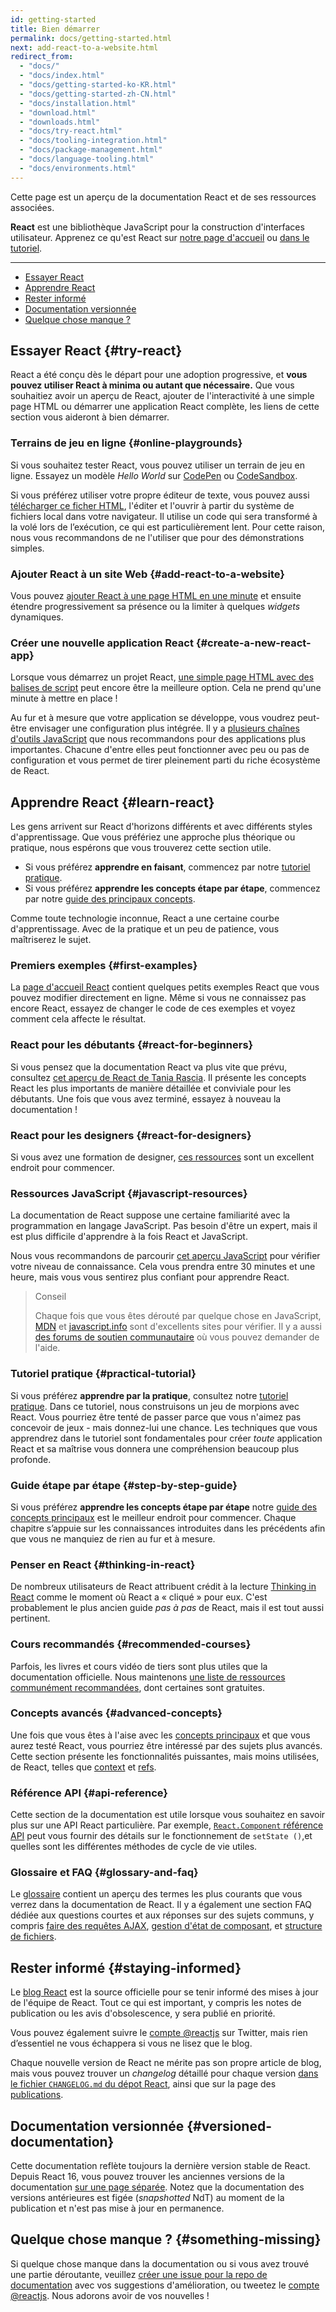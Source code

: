 ```yaml
---
id: getting-started
title: Bien démarrer
permalink: docs/getting-started.html
next: add-react-to-a-website.html
redirect_from:
  - "docs/"
  - "docs/index.html"
  - "docs/getting-started-ko-KR.html"
  - "docs/getting-started-zh-CN.html"
  - "docs/installation.html"
  - "download.html"
  - "downloads.html"
  - "docs/try-react.html"
  - "docs/tooling-integration.html"
  - "docs/package-management.html"
  - "docs/language-tooling.html"
  - "docs/environments.html"
---
```


Cette page est un aperçu de la documentation React et de ses ressources associées.

**React** est une bibliothèque JavaScript pour la construction d'interfaces utilisateur. Apprenez ce qu'est React sur [notre page d'accueil](/) ou [dans le tutoriel](/tutorial/tutorial.html).

---

- [Essayer React](#try-react)
- [Apprendre React](#learn-react)
- [Rester informé](#staying-informed)
- [Documentation versionnée](#versioned-documentation)
- [Quelque chose manque ?](#something-missing)

## Essayer React {#try-react}

React a été conçu dès le départ pour une adoption progressive, et **vous pouvez utiliser React à minima ou autant que nécessaire.** Que vous souhaitiez avoir un aperçu de React, ajouter de l'interactivité à une simple page HTML ou démarrer une application React complète, les liens de cette section vous aideront à bien démarrer.

### Terrains de jeu en ligne {#online-playgrounds}

Si vous souhaitez tester React, vous pouvez utiliser un terrain de jeu en ligne. Essayez un modèle _Hello World_ sur [CodePen](codepen://hello-world) ou [CodeSandbox](https://codesandbox.io/s/new).

Si vous préférez utiliser votre propre éditeur de texte, vous pouvez aussi [télécharger ce ficher HTML](https://raw.githubusercontent.com/reactjs/reactjs.org/master/static/html/single-file-example.html), l'éditer et l'ouvrir à partir du système de fichiers local dans votre navigateur. Il utilise un code qui sera transformé à la volé lors de l’exécution, ce qui est particulièrement lent. Pour cette raison, nous vous recommandons de ne l'utiliser que pour des démonstrations simples.

### Ajouter React à un site Web {#add-react-to-a-website}

Vous pouvez [ajouter React à une page HTML en une minute](/docs/add-react-to-a-website.html) et ensuite étendre progressivement sa présence ou la limiter à quelques _widgets_ dynamiques.

### Créer une nouvelle application React {#create-a-new-react-app}

Lorsque vous démarrez un projet React, [une simple page HTML avec des balises de script](/docs/add-react-to-a-website.html) peut encore être la meilleure option. Cela ne prend qu'une minute à mettre en place !

Au fur et à mesure que votre application se développe, vous voudrez peut-être envisager une configuration plus intégrée. Il y a [plusieurs chaînes d'outils JavaScript](/docs/create-a-new-react-app.html) que nous recommandons pour des applications plus importantes. Chacune d'entre elles peut fonctionner avec peu ou pas de configuration et vous permet de tirer pleinement parti du riche écosystème de React.

## Apprendre React {#learn-react}

Les gens arrivent sur React d'horizons différents et avec différents styles d'apprentissage. Que vous préfériez une approche plus théorique ou pratique, nous espérons que vous trouverez cette section utile.

* Si vous préférez **apprendre en faisant**, commencez par notre [tutoriel pratique](/tutorial/tutorial.html).
* Si vous préférez **apprendre les concepts étape par étape**, commencez par notre [guide des principaux concepts](/docs/hello-world.html).

Comme toute technologie inconnue, React a une certaine courbe d'apprentissage. Avec de la pratique et un peu de patience, vous maîtriserez le sujet.

### Premiers exemples {#first-examples}

La [page d'accueil React](/) contient quelques petits exemples React que vous pouvez modifier directement en ligne. Même si vous ne connaissez pas encore React, essayez de changer le code de ces exemples et voyez comment cela affecte le résultat.

### React pour les débutants {#react-for-beginners}

Si vous pensez que la documentation React va plus vite que prévu, consultez [cet aperçu de React de Tania Rascia](https://www.taniarascia.com/getting-started-with-react/). Il présente les concepts React les plus importants de manière détaillée et conviviale pour les débutants. Une fois que vous avez terminé, essayez à nouveau la documentation !

### React pour les designers {#react-for-designers}

Si vous avez une formation de designer, [ces ressources](http://reactfordesigners.com/) sont un excellent endroit pour commencer.

### Ressources JavaScript {#javascript-resources}

La documentation de React suppose une certaine familiarité avec la programmation en langage JavaScript. Pas besoin d'être un expert, mais il est plus difficile d'apprendre à la fois React et JavaScript.

Nous vous recommandons de parcourir [cet aperçu JavaScript](https://developer.mozilla.org/fr/docs/Web/JavaScript/Une_r%C3%A9introduction_%C3%A0_JavaScript) pour vérifier votre niveau de connaissance. Cela vous prendra entre 30 minutes et une heure, mais vous vous sentirez plus confiant pour apprendre React.

>Conseil
>
>Chaque fois que vous êtes dérouté par quelque chose en JavaScript, [MDN](https://developer.mozilla.org/fr/docs/Web/JavaScript) et [javascript.info](http://javascript.info/) sont d'excellents sites pour vérifier. Il y a aussi [des forums de soutien communautaire](/community/support.html) où vous pouvez demander de l'aide.

### Tutoriel pratique {#practical-tutorial}

Si vous préférez **apprendre par la pratique**, consultez notre [tutoriel pratique](/tutorial/tutorial.html). Dans ce tutoriel, nous construisons un jeu de morpions avec React. Vous pourriez être tenté de passer parce que vous n'aimez pas concevoir de jeux - mais donnez-lui une chance. Les techniques que vous apprendrez dans le tutoriel sont fondamentales pour créer *toute* application React et sa maîtrise vous donnera une compréhension beaucoup plus profonde.

### Guide étape par étape {#step-by-step-guide}

Si vous préférez **apprendre les concepts étape par étape** notre [guide des concepts principaux](/docs/hello-world.html) est le meilleur endroit pour commencer. Chaque chapitre s’appuie sur les connaissances introduites dans les précédents afin que vous ne manquiez de rien au fur et à mesure.

### Penser en React {#thinking-in-react}

De nombreux utilisateurs de React attribuent crédit à la lecture [Thinking in React](/docs/thinking-in-react.html) comme le moment où React a « cliqué » pour eux. C'est probablement le plus ancien guide _pas à pas_ de React, mais il est tout aussi pertinent.

### Cours recommandés {#recommended-courses}

Parfois, les livres et cours vidéo de tiers sont plus utiles que la documentation officielle. Nous maintenons [une liste de ressources communément recommandées](/community/courses.html), dont certaines sont gratuites.

### Concepts avancés {#advanced-concepts}

Une fois que vous êtes à l'aise avec les [concepts principaux](#main-concepts) et que vous aurez testé React, vous pourriez être intéressé par des sujets plus avancés. Cette section présente les fonctionnalités puissantes, mais moins utilisées, de React, telles que [context](/docs/context.html) et [refs](/docs/refs-and-the-dom.html).

### Référence API {#api-reference}

Cette section de la documentation est utile lorsque vous souhaitez en savoir plus sur une API React particulière. Par exemple, [`React.Component` référence API](/docs/react-component.html) peut vous fournir des détails sur le fonctionnement de `setState ()`,et quelles sont les différentes méthodes de cycle de vie utiles.

### Glossaire et FAQ {#glossary-and-faq}

Le [glossaire](/docs/glossary.html) contient un aperçu des termes les plus courants que vous verrez dans la documentation de React. Il y a également une section FAQ dédiée aux questions courtes et aux réponses sur des sujets communs, y compris [faire des requêtes AJAX](/docs/faq-ajax.html), [gestion d'état de composant](/docs/faq-state.html), et [structure de fichiers](/docs/faq-structure.html).

## Rester informé {#staying-informed}

Le [blog React](/blog/) est la source officielle pour se tenir informé des mises à jour de l'équipe de React. Tout ce qui est important, y compris les notes de publication ou les avis d'obsolescence, y sera publié en priorité.

Vous pouvez également suivre le [compte @reactjs](https://twitter.com/reactjs) sur Twitter, mais rien d’essentiel ne vous échappera si vous ne lisez que le blog.

Chaque nouvelle version de React ne mérite pas son propre article de blog, mais vous pouvez trouver un _changelog_ détaillé pour chaque version [dans le fichier `CHANGELOG.md` du dépot React](https://github.com/facebook/react/blob/master/CHANGELOG.md), ainsi que sur la page des [publications](https://github.com/facebook/react).

## Documentation versionnée {#versioned-documentation}

Cette documentation reflète toujours la dernière version stable de React. Depuis React 16, vous pouvez trouver les anciennes versions de la documentation [sur une page séparée](/versions). Notez que la documentation des versions antérieures est figée (*snapshotted* NdT) au moment de la publication et n'est pas mise à jour en permanence.

## Quelque chose manque ? {#something-missing}

Si quelque chose manque dans la documentation ou si vous avez trouvé une partie déroutante, veuillez [créer une issue pour la repo de documentation](https://github.com/reactjs/reactjs.org/issues/new) avec vos suggestions d'amélioration, ou tweetez le [compte @reactjs](https://twitter.com/reactjs). Nous adorons avoir de vos nouvelles !
